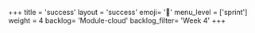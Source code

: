 +++
title = 'success'
layout = 'success'
emoji= '📝'
menu_level = ['sprint']
weight = 4
backlog= 'Module-cloud'
backlog_filter= 'Week 4'
+++


